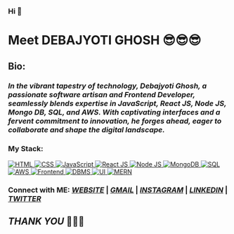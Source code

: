 ### Hi 👋
# Meet DEBAJYOTI GHOSH 😎😎😎

## Bio:
### *In the vibrant tapestry of technology, Debajyoti Ghosh, a passionate software artisan and Frontend Developer, seamlessly blends expertise in JavaScript, React JS, Node JS, Mongo DB, SQL, and AWS. With captivating interfaces and a fervent commitment to innovation, he forges ahead, eager to collaborate and shape the digital landscape.*            

### My Stack:

<a href="https://www.w3schools.com/html/">
  <img src="https://rd3ps1doua.execute-api.us-east-1.amazonaws.com/dev/ft/profile/streetcred/github/tag/HTML" alt="HTML">
</a>
<a href="https://www.w3schools.com/css/default.asp">
  <img src="https://rd3ps1doua.execute-api.us-east-1.amazonaws.com/dev/ft/profile/streetcred/github/tag/CSS" alt="CSS">
</a>
<a href="https://www.w3schools.com/js/">
  <img src="https://rd3ps1doua.execute-api.us-east-1.amazonaws.com/dev/ft/profile/streetcred/github/tag/JAVASCRIPT" alt="JavaScript">
</a>
<a href="https://react.dev/">
  <img src="https://rd3ps1doua.execute-api.us-east-1.amazonaws.com/dev/ft/profile/streetcred/github/tag/REACT%20JS" alt="React JS">
</a>
<a href="https://nodejs.org/en">
  <img src="https://rd3ps1doua.execute-api.us-east-1.amazonaws.com/dev/ft/profile/streetcred/github/tag/NODE%20JS" alt="Node JS">
</a>
<a href="https://www.mongodb.com/">
  <img src="https://rd3ps1doua.execute-api.us-east-1.amazonaws.com/dev/ft/profile/streetcred/github/tag/MongoDB" alt="MongoDB">
</a>
<a href="https://www.w3schools.com/sql/">
  <img src="https://rd3ps1doua.execute-api.us-east-1.amazonaws.com/dev/ft/profile/streetcred/github/tag/SQL" alt="SQL">
</a>
<a href="https://aws.amazon.com/">
  <img src="https://rd3ps1doua.execute-api.us-east-1.amazonaws.com/dev/ft/profile/streetcred/github/tag/AWS" alt="AWS">
</a>
<a href="https://www.w3schools.com/whatis/whatis_frontenddev.asp">
  <img src="https://rd3ps1doua.execute-api.us-east-1.amazonaws.com/dev/ft/profile/streetcred/github/tag/Frontend" alt="Frontend">
</a>
<a href="https://www.geeksforgeeks.org/dbms/">
  <img src="https://rd3ps1doua.execute-api.us-east-1.amazonaws.com/dev/ft/profile/streetcred/github/tag/DBMS" alt="DBMS">
</a>
<a href="https://www.geeksforgeeks.org/user-interface-ui/">
  <img src="https://rd3ps1doua.execute-api.us-east-1.amazonaws.com/dev/ft/profile/streetcred/github/tag/UI" alt="UI">
</a>
<a href="https://www.geeksforgeeks.org/mern-stack/">
  <img src="https://rd3ps1doua.execute-api.us-east-1.amazonaws.com/dev/ft/profile/streetcred/github/tag/MERN" alt="MERN">
</a>

### Connect with ME:    *<a href="https://convolexa-2503.web.app/">WEBSITE</a>* | *<a href="mailto:debajyotighosh200017@gmail.com">GMAIL</a>* | *<a href="https://www.instagram.com/dgr__debajyoti/?next=https%3A%2F%2Fwww.instagram.com%2Faccounts%2Fedit%2F%3F__coig_login%3D1">INSTAGRAM</a>* | *<a href="https://www.linkedin.com/in/dgryzer/">LINKEDIN</a>* | *<a href="https://twitter.com/DgRyzer">TWITTER</a>*

## *THANK YOU* 🤪🤪🤪
